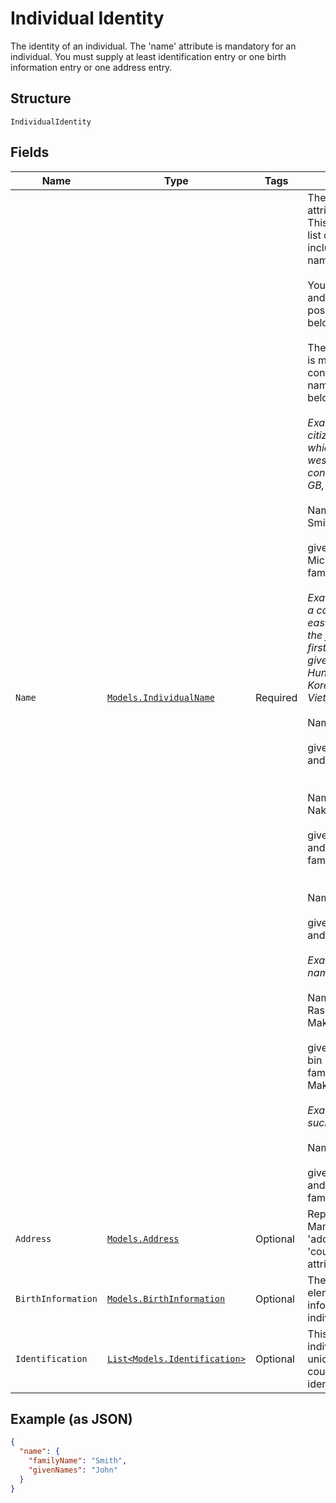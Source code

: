 
# Individual Identity

The identity of an individual. The 'name' attribute is mandatory for an individual. You must supply at least identification entry or one birth information entry or one address entry.

## Structure

`IndividualIdentity`

## Fields

| Name | Type | Tags | Description |
|  --- | --- | --- | --- |
| `Name` | [`Models.IndividualName`](../../doc/models/individual-name.md) | Required | The 'givenNames' attribute is mandatory. This is a space separated list of names (not including the family name).<br><br>You should supply names and not initials (wherever possible). See examples below.<br><br>The 'familyName' attribute is mandatory. This contains the single family name. See examples below.<br><br>*Example1 - a western citizen from a country which uses the common western naming convention(such as US, GB, FR, CA, DE etc...)*<br><br>    Name = "John Michael Smith",<br>    <br>    givenNames="John Michael" and familyName="Smith"<br><br>*Example2 - a citizen from a country which uses the eastern name order where the family name comes first, followed by their given names (such as Hungary, China, Japan, Korea, Singapore, Taiwan, Vietnam etc...)*<br><br>    Name = "Máo Zédÿng",<br>    <br>    givenNames="Zédÿng" and familyName="Máo"<br>    <br>    <br>    Name = "Hidetoshi Nakata",<br>    <br>    givenNames="Nakata" and familyName="Hidetoshi"<br>    <br>    <br>    Name = "Ferenc Puskás",<br>    <br>    givenNames="Puskás" and familyName="Ferenc"<br><br>*Example3 - middle east names*<br><br>    Name= "Mohammed bin Rashid bin Saeed Al-Maktoum",<br>    <br>    givenNames="Mohammed bin Rashid bin Saeed" and familyName="Al-Maktoum"<br><br>*Example4 - single names, such as in Indonesia*<br><br>    Name="Suharto",<br>    <br>    givenNames="Suharto" and familyName="Suharto". |
| `Address` | [`Models.Address`](../../doc/models/address.md) | Optional | Represents an address. Mandatory attributes are 'addressLine1', 'city' and 'country'. All other attributes are optional. |
| `BirthInformation` | [`Models.BirthInformation`](../../doc/models/birth-information.md) | Optional | The group consists of elements that define birth information for an individual. |
| `Identification` | [`List<Models.Identification>`](../../doc/models/identification.md) | Optional | This group consists of an individual identification unique number and the country of origin of the identification. |

## Example (as JSON)

```json
{
  "name": {
    "familyName": "Smith",
    "givenNames": "John"
  }
}
```

